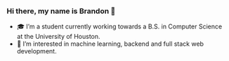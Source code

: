 ### Hi there, my name is Brandon 👋

- 🎓 I’m a student currently working towards a B.S. in Computer Science at the University of Houston. 
- 🌱 I’m interested in machine learning, backend and full stack web development.


